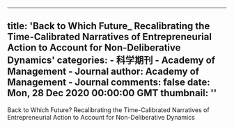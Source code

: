 
---
title: 'Back to Which Future_ Recalibrating the Time-Calibrated Narratives of Entrepreneurial Action to Account for Non-Deliberative Dynamics'
categories: 
    - 科学期刊
    - Academy of Management - Journal
author: Academy of Management - Journal
comments: false
date: Mon, 28 Dec 2020 00:00:00 GMT
thumbnail: ''
---

<div>   
Back to Which Future? Recalibrating the Time-Calibrated Narratives of Entrepreneurial Action to Account for Non-Deliberative Dynamics  
</div>
            